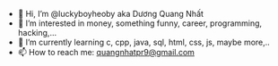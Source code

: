 - 👋 Hi, I’m @luckyboyheoby aka Dương Quang Nhất
- 👀 I’m interested in money, something funny, career, programming, hacking,...
- 🌱 I’m currently learning c, cpp, java, sql, html, css, js, maybe more,..
- 📫 How to reach me: quangnhatpr9@gmail.com


<!---
luckyboyheoby/luckyboyheoby is a ✨ special ✨ repository because its `README.md` (this file) appears on your GitHub profile.
You can click the Preview link to take a look at your changes.
--->
